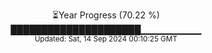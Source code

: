 <p align="center">
⏳Year Progress (70.22 %)<br>
█████████████████████▁▁▁▁▁▁▁▁▁ <br>
<sub>Updated: Sat, 14 Sep 2024 00:10:25 GMT</sub>
</p>

